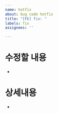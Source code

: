 ```yaml
---
name: hotfix
about: bug code hotfix
title: "[FE] fix: "
labels: fix
assignees: ''

---
```


# 수정할 내용
- 

# 상세내용 
-
